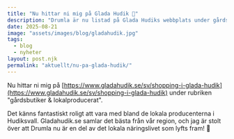 ```yaml
---
title: "Nu hittar ni mig på Glada Hudik 🎉"
description: "Drumla är nu listad på Glada Hudiks webbplats under gårdsbutiker och lokalproducerat!"
date: 2025-08-21
image: "assets/images/blog/gladahudik.jpg"
tags: 
  - blog
  - nyheter
layout: post.njk
permalink: "aktuellt/nu-pa-glada-hudik/"
---
```


Nu hittar ni mig på [https://www.gladahudik.se/sv/shopping-i-glada-hudik](https://www.gladahudik.se/sv/shopping-i-glada-hudik) under rubriken "gårdsbutiker & lokalproducerat".

Det känns fantastiskt roligt att vara med bland de lokala producenterna i Hudiksvall. Gladahudik.se samlar det bästa från vår region, och jag är stolt över att Drumla nu är en del av det lokala näringslivet som lyfts fram! 🌱
